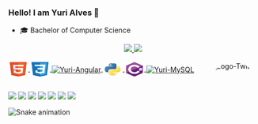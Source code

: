 ### Hello! I am Yuri Alves 👋



- 🎓 Bachelor of Computer Science 



<div align="center">
  <a href="https://github.com/yurialvesL">
  <img height="150em" src="https://github-readme-stats.vercel.app/api?username=yurialvesL&show_icons=true&theme=dark&include_all_commits=true&count_private=true"/>
  <img height="150em" src="https://github-readme-stats.vercel.app/api/top-langs/?username=yurialvesL&layout=compact&langs_count=7&theme=dark"/>
</div>
  
<div style="display: inline_block"><br>
  <img align="center" alt="Yuri-HTML" height="30" width="40" src="https://raw.githubusercontent.com/devicons/devicon/master/icons/html5/html5-original.svg">  
  <img align="center" alt="Yuri-CSS" height="30" width="40" src="https://raw.githubusercontent.com/devicons/devicon/master/icons/css3/css3-original.svg">
  <img align="center" alt="Yuri-Angular" height="30" width="40" src="https://angular.io/assets/images/logos/angular/angular.svg">
  <img align="center" alt="Yuri-Python" height="30" width="40" src="https://raw.githubusercontent.com/devicons/devicon/master/icons/python/python-original.svg">
  <img align="center" alt="Yuri-Csharp" height="30" width="40" src="https://raw.githubusercontent.com/devicons/devicon/master/icons/csharp/csharp-original.svg">
  <img align="center" alt="Yuri-MySQL" height="30" width="40" src="https://cdn.jsdelivr.net/gh/devicons/devicon/icons/mysql/mysql-original.svg" />
  <img align="right" alt="Logo-Twitch" height="150" style="border-radius:50px;"                  src="https://cdn.discordapp.com/attachments/794007422451580979/958121434159382578/logo_oficial1_1.png">
</div>

  
  ##
  
  <div> 
  <a href="https://www.youtube.com/channel/UCsyn5NJlHJ5AEgjA1tt_RoA" target="_blank"><img src="https://img.shields.io/badge/YouTube-FF0000?style=for-the-badge&logo=youtube&logoColor=white" target="_blank"></a>
  <a href="https://www.instagram.com/yuri_soad/" target="_blank"><img src="https://img.shields.io/badge/-Instagram-%23E4405F?style=for-the-badge&logo=instagram&logoColor=white" target="_blank"></a>
 	<a href="https://www.twitch.tv/colddemoon" target="_blank"><img src="https://img.shields.io/badge/Twitch-9146FF?style=for-the-badge&logo=twitch&logoColor=white" target="_blank"></a>
 <a href="https://discord.gg/Ew6uYpp7b7" target="_blank"><img src="https://img.shields.io/badge/Discord-7289DA?style=for-the-badge&logo=discord&logoColor=white" target="_blank"></a> 
  <a href = "mailto:yurisoad2015@gmail.com"><img src="https://img.shields.io/badge/-Gmail-%23333?style=for-the-badge&logo=gmail&logoColor=white" target="_blank"></a>
  <a href="https://www.linkedin.com/in/yuri-alves-lima-247821192" target="_blank"><img src="https://img.shields.io/badge/-LinkedIn-%230077B5?style=for-the-badge&logo=linkedin&logoColor=white" target="_blank"></a> 
  <a href="https://www.codewars.com/users/yurialvesL" target="_blank"><img src="https://www.codewars.com/users/yurialvesL/badges/large" target="_blank"></a> 
 
  ![Snake animation](https://github.com/yurialvesL/yurialvesL/blob/output/github-contribution-grid-snake.svg)
 
</div>
  
  
